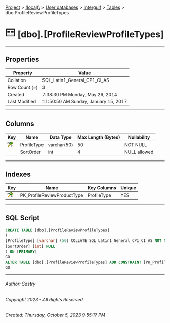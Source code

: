 #### 

[Project](../../../../index.md) > [(local)\\](../../../index.md) > [User databases](../../index.md) > [Intergulf](../index.md) > [Tables](Tables.md) > dbo.ProfileReviewProfileTypes

# ![Tables](../../../../Images/Table32.png) [dbo].[ProfileReviewProfileTypes]

---

## <a name="#properties"></a>Properties

| Property | Value |
|---|---|
| Collation | SQL_Latin1_General_CP1_CI_AS |
| Row Count (~) | 3 |
| Created | 7:38:30 PM Monday, May 26, 2014 |
| Last Modified | 11:50:50 AM Sunday, January 15, 2017 |


---

## <a name="#columns"></a>Columns

| Key | Name | Data Type | Max Length (Bytes) | Nullability |
|---|---|---|---|---|
| [![Cluster Primary Key PK_ProfileReviewProductType: ProfileType](../../../../Images/pkcluster.png)](#indexes) | ProfileType | varchar(50) | 50 | NOT NULL |
|  | SortOrder | int | 4 | NULL allowed |


---

## <a name="#indexes"></a>Indexes

| Key | Name | Key Columns | Unique |
|---|---|---|---|
| [![Cluster Primary Key PK_ProfileReviewProductType: ProfileType](../../../../Images/pkcluster.png)](#indexes) | PK_ProfileReviewProductType | ProfileType | YES |


---

## <a name="#sqlscript"></a>SQL Script

```sql
CREATE TABLE [dbo].[ProfileReviewProfileTypes]
(
[ProfileType] [varchar] (50) COLLATE SQL_Latin1_General_CP1_CI_AS NOT NULL,
[SortOrder] [int] NULL
) ON [PRIMARY]
GO
ALTER TABLE [dbo].[ProfileReviewProfileTypes] ADD CONSTRAINT [PK_ProfileReviewProductType] PRIMARY KEY CLUSTERED ([ProfileType]) ON [PRIMARY]
GO

```


---

###### Author:  Sastry

###### Copyright 2023 - All Rights Reserved

###### Created: Thursday, October 5, 2023 9:55:17 PM

